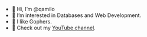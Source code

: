 - 👋 Hi, I’m @qamilo
- 🌱 I’m interested in Databases and Web Development.
- 💞️ I like Gophers.
- 👀 Check out my [YouTube channel](https://www.youtube.com/channel/UC3q7XzQ98yYKa54xQCBe-qg).

<!---
qamilo/qamilo is a ✨ special ✨ repository because its `README.md` (this file) appears on your GitHub profile.
You can click the Preview link to take a look at your changes.
--->
